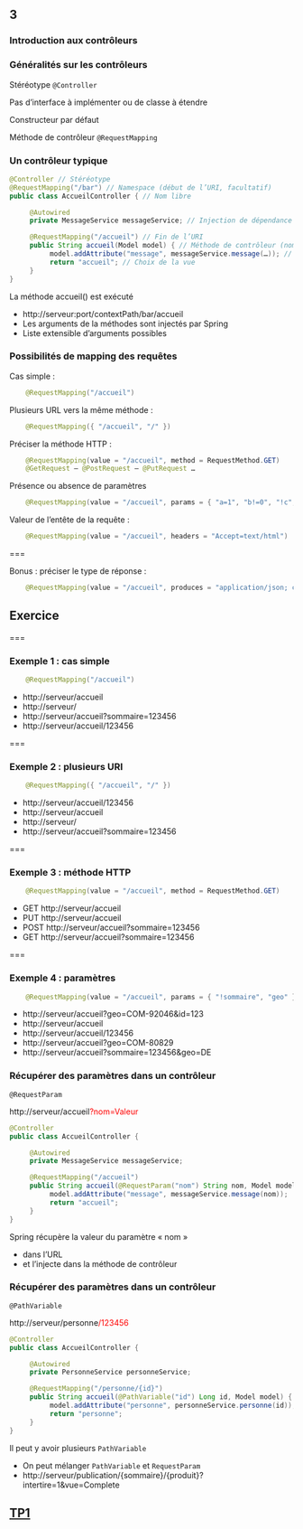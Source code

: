 <!-- .slide: data-background-image="images/spring.png" data-background-size="1200px" class="chapter" -->
## 3
### Introduction aux contrôleurs





<!-- .slide: class="slide" -->
### Généralités sur les contrôleurs
Stéréotype `@Controller`

Pas d’interface à implémenter ou de classe à étendre

Constructeur par défaut

Méthode de contrôleur `@RequestMapping`





<!-- .slide: class="slide" -->
### Un contrôleur typique

```java
@Controller // Stéréotype
@RequestMapping("/bar") // Namespace (début de l’URI, facultatif)
public class AccueilController { // Nom libre

     @Autowired
     private MessageService messageService; // Injection de dépendance

     @RequestMapping("/accueil") // Fin de l’URI
     public String accueil(Model model) { // Méthode de contrôleur (nom libre, arguments variables)
          model.addAttribute("message", messageService.message(…)); // Enrichissement du modèle
          return "accueil"; // Choix de la vue
     }
}
```

La méthode accueil() est exécuté
 - http://serveur:port/contextPath/bar/accueil
 - Les arguments de la méthodes sont injectés par Spring
 - Liste extensible d’arguments possibles
 




<!-- .slide: class="slide" -->
### Possibilités de mapping des requêtes

Cas simple :
```java
	@RequestMapping("/accueil")
```

Plusieurs URL vers la même méthode :
```java
	@RequestMapping({ "/accueil", "/" })
```

Préciser la méthode HTTP :
```java
	@RequestMapping(value = "/accueil", method = RequestMethod.GET)
	@GetRequest – @PostRequest – @PutRequest …
```

Présence ou absence de paramètres
```java
	@RequestMapping(value = "/accueil", params = { "a=1", "b!=0", "!c", "d" })
```

Valeur de l’entête de la requête :
```java
	@RequestMapping(value = "/accueil", headers = "Accept=text/html")
```

===

<!-- .slide: class="slide" -->
Bonus : préciser le type de réponse :
```java
	@RequestMapping(value = "/accueil", produces = "application/json; charset=UTF-8")
```





<!-- .slide: data-background-image="images/question.png" data-background-size="700px" class="exercice" -->
## Exercice

===

<!-- .slide: class="slide" -->
### Exemple 1 : cas simple
```java
	@RequestMapping("/accueil")
```
 - http://serveur/accueil <!-- .element class="fragment highlight-green" -->
 - http://serveur/ <!-- .element class="fragment highlight-red" -->
 - http://serveur/accueil?sommaire=123456 <!-- .element class="fragment highlight-green" -->
 - http://serveur/accueil/123456 <!-- .element class="fragment highlight-red" -->

===

<!-- .slide: class="slide" -->
### Exemple 2 : plusieurs URI
```java
    @RequestMapping({ "/accueil", "/" })
```
 - http://serveur/accueil/123456 <!-- .element class="fragment highlight-red" -->
 - http://serveur/accueil <!-- .element class="fragment highlight-green" -->
 - http://serveur/ <!-- .element class="fragment highlight-green" -->
 - http://serveur/accueil?sommaire=123456 <!-- .element class="fragment highlight-green" -->

===

<!-- .slide: class="slide" -->
### Exemple 3 : méthode HTTP
```java
    @RequestMapping(value = "/accueil", method = RequestMethod.GET)
```
 - GET http://serveur/accueil <!-- .element class="fragment highlight-green" -->
 - PUT http://serveur/accueil <!-- .element class="fragment highlight-red" -->
 - POST http://serveur/accueil?sommaire=123456 <!-- .element class="fragment highlight-red" -->
 - GET http://serveur/accueil?sommaire=123456 <!-- .element class="fragment highlight-green" -->

===

<!-- .slide: class="slide" -->
### Exemple 4 : paramètres
```java
    @RequestMapping(value = "/accueil", params = { "!sommaire", "geo" })
```
 - http://serveur/accueil?geo=COM-92046&id=123 <!-- .element class="fragment highlight-green" -->
 - http://serveur/accueil <!-- .element class="fragment highlight-red" -->
 - http://serveur/accueil/123456 <!-- .element class="fragment highlight-red" -->
 - http://serveur/accueil?geo=COM-80829 <!-- .element class="fragment highlight-green" -->
 - http://serveur/accueil?sommaire=123456&geo=DE <!-- .element class="fragment highlight-red" -->





<!-- .slide: class="slide" -->
### Récupérer des paramètres dans un contrôleur
`@RequestParam`

http://serveur/accueil<span style="color:red">?nom=Valeur</span>

```java
@Controller
public class AccueilController {

     @Autowired
     private MessageService messageService; 

     @RequestMapping("/accueil")
     public String accueil(@RequestParam("nom") String nom, Model model) { 
          model.addAttribute("message", messageService.message(nom));
          return "accueil";
     }
}
```
Spring récupère la valeur du paramètre « nom » 
 - dans l’URL
 - et l’injecte dans la méthode de contrôleur





<!-- .slide: class="slide" -->
### Récupérer des paramètres dans un contrôleur
`@PathVariable`

http://serveur/personne<span style="color:red">/123456</span>

```java
@Controller
public class AccueilController {

     @Autowired
     private PersonneService personneService;

     @RequestMapping("/personne/{id}")
     public String accueil(@PathVariable("id") Long id, Model model) { 
          model.addAttribute("personne", personneService.personne(id));
          return "personne";
     }
}
```
Il peut y avoir plusieurs `PathVariable`
 - On peut mélanger `PathVariable` et `RequestParam`
 - http://serveur/publication/{sommaire}/{produit}?intertire=1&vue=Complete





<!-- .slide: data-background-image="images/tp.png" data-background-size="500px" class="tp" -->
## [TP1](https://github.com/Insee-CNIP/formation-spring-mvc#0-récupérer-le-code-source-du-tp) 